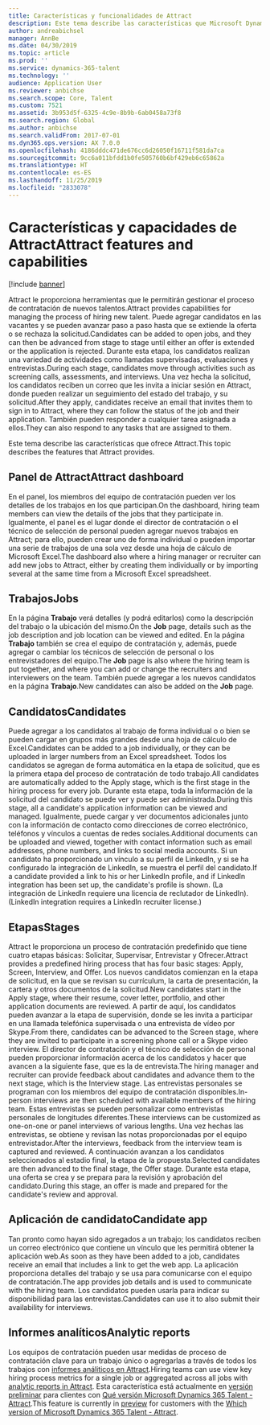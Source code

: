 ```yaml
---
title: Características y funcionalidades de Attract
description: Este tema describe las características que Microsoft Dynamics 365 Talent - Attract proporciona para gestionar el proceso de contratar nuevos talentos.
author: andreabichsel
manager: AnnBe
ms.date: 04/30/2019
ms.topic: article
ms.prod: ''
ms.service: dynamics-365-talent
ms.technology: ''
audience: Application User
ms.reviewer: anbichse
ms.search.scope: Core, Talent
ms.custom: 7521
ms.assetid: 3b953d5f-6325-4c9e-8b9b-6ab0458a73f8
ms.search.region: Global
ms.author: anbichse
ms.search.validFrom: 2017-07-01
ms.dyn365.ops.version: AX 7.0.0
ms.openlocfilehash: 4186dddc471de676cc6d26050f16711f581da7ca
ms.sourcegitcommit: 9cc6a011bfdd1b0fe505760b6bf429eb6c65862a
ms.translationtype: HT
ms.contentlocale: es-ES
ms.lasthandoff: 11/25/2019
ms.locfileid: "2833078"
---
```

# <a name="attract-features-and-capabilities"></a><span data-ttu-id="07ada-103">Características y capacidades de Attract</span><span class="sxs-lookup"><span data-stu-id="07ada-103">Attract features and capabilities</span></span>

[!include [banner](includes/banner.md)]

<span data-ttu-id="07ada-104">Attract le proporciona herramientas que le permitirán gestionar el proceso de contratación de nuevos talentos.</span><span class="sxs-lookup"><span data-stu-id="07ada-104">Attract provides capabilities for managing the process of hiring new talent.</span></span> <span data-ttu-id="07ada-105">Puede agregar candidatos en las vacantes y se pueden avanzar paso a paso hasta que se extiende la oferta o se rechaza la solicitud.</span><span class="sxs-lookup"><span data-stu-id="07ada-105">Candidates can be added to open jobs, and they can then be advanced from stage to stage until either an offer is extended or the application is rejected.</span></span> <span data-ttu-id="07ada-106">Durante esta etapa, los candidatos realizan una variedad de actividades como llamadas supervisadas, evaluaciones y entrevistas.</span><span class="sxs-lookup"><span data-stu-id="07ada-106">During each stage, candidates move through activities such as screening calls, assessments, and interviews.</span></span> <span data-ttu-id="07ada-107">Una vez hecha la solicitud, los candidatos reciben un correo que les invita a iniciar sesión en Attract, donde pueden realizar un seguimiento del estado del trabajo, y su solicitud.</span><span class="sxs-lookup"><span data-stu-id="07ada-107">After they apply, candidates receive an email that invites them to sign in to Attract, where they can follow the status of the job and their application.</span></span> <span data-ttu-id="07ada-108">También pueden responder a cualquier tarea asignada a ellos.</span><span class="sxs-lookup"><span data-stu-id="07ada-108">They can also respond to any tasks that are assigned to them.</span></span>

<span data-ttu-id="07ada-109">Este tema describe las características que ofrece Attract.</span><span class="sxs-lookup"><span data-stu-id="07ada-109">This topic describes the features that Attract provides.</span></span>

## <a name="attract-dashboard"></a><span data-ttu-id="07ada-110">Panel de Attract</span><span class="sxs-lookup"><span data-stu-id="07ada-110">Attract dashboard</span></span>
<span data-ttu-id="07ada-111">En el panel, los miembros del equipo de contratación pueden ver los detalles de los trabajos en los que participan.</span><span class="sxs-lookup"><span data-stu-id="07ada-111">On the dashboard, hiring team members can view the details of the jobs that they participate in.</span></span> <span data-ttu-id="07ada-112">Igualmente, el panel es el lugar donde el director de contratación o el técnico de selección de personal pueden agregar nuevos trabajos en Attract; para ello, pueden crear uno de forma individual o pueden importar una serie de trabajos de una sola vez desde una hoja de cálculo de Microsoft Excel.</span><span class="sxs-lookup"><span data-stu-id="07ada-112">The dashboard also where a hiring manager or recruiter can add new jobs to Attract, either by creating them individually or by importing several at the same time from a Microsoft Excel spreadsheet.</span></span>

## <a name="jobs"></a><span data-ttu-id="07ada-113">Trabajos</span><span class="sxs-lookup"><span data-stu-id="07ada-113">Jobs</span></span>
<span data-ttu-id="07ada-114">En la página **Trabajo** verá detalles (y podrá editarlos) como la descripción del trabajo o la ubicación del mismo.</span><span class="sxs-lookup"><span data-stu-id="07ada-114">On the **Job** page, details such as the job description and job location can be viewed and edited.</span></span> <span data-ttu-id="07ada-115">En la página **Trabajo** también se crea el equipo de contratación y, además, puede agregar o cambiar los técnicos de selección de personal o los entrevistadores del equipo.</span><span class="sxs-lookup"><span data-stu-id="07ada-115">The **Job** page is also where the hiring team is put together, and where you can add or change the recruiters and interviewers on the team.</span></span> <span data-ttu-id="07ada-116">También puede agregar a los nuevos candidatos en la página **Trabajo**.</span><span class="sxs-lookup"><span data-stu-id="07ada-116">New candidates can also be added on the **Job** page.</span></span>

## <a name="candidates"></a><span data-ttu-id="07ada-117">Candidatos</span><span class="sxs-lookup"><span data-stu-id="07ada-117">Candidates</span></span>
<span data-ttu-id="07ada-118">Puede agregar a los candidatos al trabajo de forma individual o o bien se pueden cargar en grupos más grandes desde una hoja de cálculo de Excel.</span><span class="sxs-lookup"><span data-stu-id="07ada-118">Candidates can be added to a job individually, or they can be uploaded in larger numbers from an Excel spreadsheet.</span></span> <span data-ttu-id="07ada-119">Todos los candidatos se agregan de forma automática en la etapa de solicitud, que es la primera etapa del proceso de contratación de todo trabajo.</span><span class="sxs-lookup"><span data-stu-id="07ada-119">All candidates are automatically added to the Apply stage, which is the first stage in the hiring process for every job.</span></span> <span data-ttu-id="07ada-120">Durante esta etapa, toda la información de la solicitud del candidato se puede ver y puede ser administrada.</span><span class="sxs-lookup"><span data-stu-id="07ada-120">During this stage, all a candidate's application information can be viewed and managed.</span></span> <span data-ttu-id="07ada-121">Igualmente, puede cargar y ver documentos adicionales junto con la información de contacto como direcciones de correo electrónico, teléfonos y vínculos a cuentas de redes sociales.</span><span class="sxs-lookup"><span data-stu-id="07ada-121">Additional documents can be uploaded and viewed, together with contact information such as email addresses, phone numbers, and links to social media accounts.</span></span> <span data-ttu-id="07ada-122">Si un candidato ha proporcionado un vínculo a su perfil de LinkedIn, y si se ha configurado la integración de LinkedIn, se muestra el perfil del candidato.</span><span class="sxs-lookup"><span data-stu-id="07ada-122">If a candidate provided a link to his or her LinkedIn profile, and if LinkedIn integration has been set up, the candidate's profile is shown.</span></span> <span data-ttu-id="07ada-123">(La integración de LinkedIn requiere una licencia de reclutador de LinkedIn).</span><span class="sxs-lookup"><span data-stu-id="07ada-123">(LinkedIn integration requires a LinkedIn recruiter license.)</span></span>

## <a name="stages"></a><span data-ttu-id="07ada-124">Etapas</span><span class="sxs-lookup"><span data-stu-id="07ada-124">Stages</span></span>
<span data-ttu-id="07ada-125">Attract le proporciona un proceso de contratación predefinido que tiene cuatro etapas básicas: Solicitar, Supervisar, Entrevistar y Ofrecer.</span><span class="sxs-lookup"><span data-stu-id="07ada-125">Attract provides a predefined hiring process that has four basic stages: Apply, Screen, Interview, and Offer.</span></span> <span data-ttu-id="07ada-126">Los nuevos candidatos comienzan en la etapa de solicitud, en la que se revisan su currículum, la carta de presentación, la cartera y otros documentos de la solicitud.</span><span class="sxs-lookup"><span data-stu-id="07ada-126">New candidates start in the Apply stage, where their resume, cover letter, portfolio, and other application documents are reviewed.</span></span> <span data-ttu-id="07ada-127">A partir de aquí, los candidatos pueden avanzar a la etapa de supervisión, donde se les invita a participar en una llamada telefónica supervisada o una entrevista de vídeo por Skype.</span><span class="sxs-lookup"><span data-stu-id="07ada-127">From there, candidates can be advanced to the Screen stage, where they are invited to participate in a screening phone call or a Skype video interview.</span></span> <span data-ttu-id="07ada-128">El director de contratación y el técnico de selección de personal pueden proporcionar información acerca de los candidatos y hacer que avancen a la siguiente fase, que es la de entrevista.</span><span class="sxs-lookup"><span data-stu-id="07ada-128">The hiring manager and recruiter can provide feedback about candidates and advance them to the next stage, which is the Interview stage.</span></span> <span data-ttu-id="07ada-129">Las entrevistas personales se programan con los miembros del equipo de contratación disponibles.</span><span class="sxs-lookup"><span data-stu-id="07ada-129">In-person interviews are then scheduled with available members of the hiring team.</span></span> <span data-ttu-id="07ada-130">Estas entrevistas se pueden personalizar como entrevistas personales de longitudes diferentes.</span><span class="sxs-lookup"><span data-stu-id="07ada-130">These interviews can be customized as one-on-one or panel interviews of various lengths.</span></span> <span data-ttu-id="07ada-131">Una vez hechas las entrevistas, se obtiene y revisan las notas proporcionadas por el equipo entrevistador.</span><span class="sxs-lookup"><span data-stu-id="07ada-131">After the interviews, feedback from the interview team is captured and reviewed.</span></span> <span data-ttu-id="07ada-132">A continuación avanzan a los candidatos seleccionados al estadio final, la etapa de la propuesta.</span><span class="sxs-lookup"><span data-stu-id="07ada-132">Selected candidates are then advanced to the final stage, the Offer stage.</span></span> <span data-ttu-id="07ada-133">Durante esta etapa, una oferta se crea y se prepara para la revisión y aprobación del candidato.</span><span class="sxs-lookup"><span data-stu-id="07ada-133">During this stage, an offer is made and prepared for the candidate's review and approval.</span></span>

## <a name="candidate-app"></a><span data-ttu-id="07ada-134">Aplicación de candidato</span><span class="sxs-lookup"><span data-stu-id="07ada-134">Candidate app</span></span>
<span data-ttu-id="07ada-135">Tan pronto como hayan sido agregados a un trabajo; los candidatos reciben un correo electrónico que contiene un vínculo que les permitirá obtener la aplicación web.</span><span class="sxs-lookup"><span data-stu-id="07ada-135">As soon as they have been added to a job, candidates receive an email that includes a link to get the web app.</span></span> <span data-ttu-id="07ada-136">La aplicación proporciona detalles del trabajo y se usa para comunicarse con el equipo de contratación.</span><span class="sxs-lookup"><span data-stu-id="07ada-136">The app provides job details and is used to communicate with the hiring team.</span></span> <span data-ttu-id="07ada-137">Los candidatos pueden usarla para indicar su disponibilidad para las entrevistas.</span><span class="sxs-lookup"><span data-stu-id="07ada-137">Candidates can use it to also submit their availability for interviews.</span></span>

## <a name="analytic-reports"></a><span data-ttu-id="07ada-138">Informes analíticos</span><span class="sxs-lookup"><span data-stu-id="07ada-138">Analytic reports</span></span>
<span data-ttu-id="07ada-139">Los equipos de contratación pueden usar medidas de proceso de contratación clave para un trabajo único o agregarlas a través de todos los trabajos con [informes análiticos en Attract](analytic-reports.md).</span><span class="sxs-lookup"><span data-stu-id="07ada-139">Hiring teams can use view key hiring process metrics for a single job or aggregated across all jobs with [analytic reports in Attract](analytic-reports.md).</span></span> <span data-ttu-id="07ada-140">Esta característica está actualmente en [versión preliminar](access-preview-feature.md) para clientes con [Qué versión Microsoft Dynamics 365 Talent - Attract](attract-comprehensive-hiring.md).</span><span class="sxs-lookup"><span data-stu-id="07ada-140">This feature is currently in [preview](access-preview-feature.md) for customers with the [Which version of Microsoft Dynamics 365 Talent - Attract](attract-comprehensive-hiring.md).</span></span>
